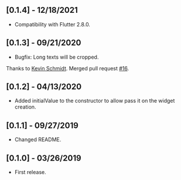 ## [0.1.4] - 12/18/2021

* Compatibility with Flutter 2.8.0.

## [0.1.3] - 09/21/2020

* Bugfix: Long texts will be cropped.
  
Thanks to [Kevin Schmidt](https://github.com/schmidt-kevin). Merged pull request [#16](https://github.com/cetorres/dropdown_formfield/pull/16).

## [0.1.2] - 04/13/2020

* Added initialValue to the constructor to allow pass it on the widget creation.
  
## [0.1.1] - 09/27/2019

* Changed README.

## [0.1.0] - 03/26/2019

* First release.
